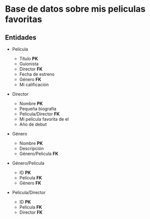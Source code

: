 # Base de datos sobre mis peliculas favoritas

## Entidades

- Película
     - Título **__PK__**
    - Guionista 
    - Director **__FK__**
    - Fecha de estreno
    - Género **__FK__**
    - Mi calificación

- Director
    - Nombre **__PK__**
    - Pequeña biografía
    - Pelicula/Director **__FK__**
    - Mi película favorita de el
    - Año de debut
    
- Género
    - Nombre **__PK__**
    - Descripción
    - Género/Pelicula **__FK__**

- Género/Pelicula
    - ID **__PK__**
    - Película **__FK__**
    - Género **__FK__**


- Pelicula/Director
     - ID **__PK__**
     - Película **__FK__**
     - Director **__FK__**